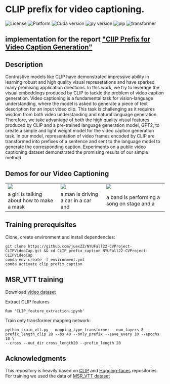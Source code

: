 # CLIP prefix for video captioning.

![License](https://img.shields.io/badge/License-MIT-yellow.svg)
![Platform](https://img.shields.io/badge/platform-%20linux%20-green.svg)
![Cuda version](https://img.shields.io/badge/cuda-%3E%3D11.6-blue)
![py version](https://img.shields.io/badge/python-%3E%3D3.8-blue)
![pip](https://img.shields.io/badge/pip-%3E%3D21-blue)
![transformer](https://img.shields.io/badge/transformers-4.10.2-blue)




## implementation for the report ["ClIP Prefix for Video Caption Generation"](https://arxiv.org/abs/2111.09734)


## Description  
Contrastive models like CLIP have demonstrated impressive ability in learning robust and high quality visual represetations and have sparked many promising application directions. In this work, we try to leverage the visual embeddings produced by CLIP to tackle the problem of video caption generation. Video captioning is a fundamental task for vision-language understanding, where the model is asked to generate a piece of text description for an input video clip. This task is challenging as it requires wisdom from both video understanding and natural language generation. Therefore, we take advantage of both the high quality visual features produced by CLIP and a pre-trained language generation model, GPT2, to create a simple and light weight model for the video caption generation task. In our model, representation of video frames encoded by CLIP are transformed into prefixes of a sentence and sent to the language model to generate the corresponding caption. Experiments on a public video captioning dataset demonstrated the promising results of our simple method. 
## Demos for our Video Captioning  
<table>
  <tr>
    <td><img src="https://user-images.githubusercontent.com/41601003/207977160-190ba8cb-a1ff-434e-a40c-c6f3990832ac.gif" ></video></td>
    <td><img src="https://user-images.githubusercontent.com/41601003/207977795-8cc11699-e1b2-4323-bf50-849039caeb8e.gif" ></td>
    <td><img src="https://user-images.githubusercontent.com/41601003/207977869-03a6a42f-ac20-4488-b2aa-d09d3c04db4a.gif" ></td>
  </tr>
  <tr>
    <td>a girl is talking about how to make a mask</td>
     <td>a man is driving a car in a car and</td>
     <td>a band is performing a song on stage and a</td>
  </tr>
 </table>

## Training prerequisites
Clone, create environment and install dependencies:  
```
git clone https://github.com/juexZZ/NYUFall22-CVProject-CLIPVideoCap.git && cd CLIP_prefix_caption NYUFall22-CVProject-CLIPVideoCap
conda env create -f environment.yml
conda activate clip_prefix_caption
```

## MSR_VTT training

Download [video dataset](https://www.mediafire.com/folder/h14iarbs62e7p/shared)


Extract CLIP features
```
Run 'CLIP_feature_extraction.ipynb'
```

Train only transformer mapping network:
```
python train_vtt.py --mapping_type transformer --num_layers 8 --prefix_length_clip 28 --bs 40 --only_prefix --save_every 10 --epochs 10 \
--cross --out_dir cross_length20 --prefix_length 20
```





## Acknowledgments
This repository is heavily based on [CLIP](https://github.com/openai/CLIP) and [Hugging-faces](https://github.com/huggingface/transformers) repositories.
For training we used the data of [MSR_VTT dataset](https://github.com/nasib-ullah/video-captioning-models-in-Pytorch/tree/main/MSRVTT)


